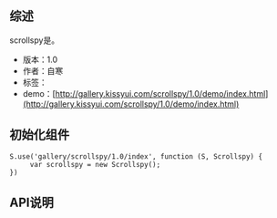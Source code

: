 ## 综述

scrollspy是。

* 版本：1.0
* 作者：自寒
* 标签：
* demo：[http://gallery.kissyui.com/scrollspy/1.0/demo/index.html](http://gallery.kissyui.com/scrollspy/1.0/demo/index.html)

## 初始化组件

    S.use('gallery/scrollspy/1.0/index', function (S, Scrollspy) {
         var scrollspy = new Scrollspy();
    })

## API说明
